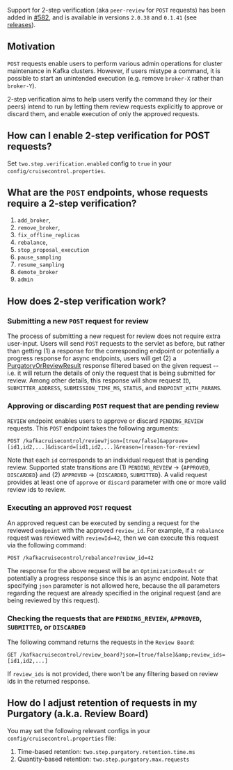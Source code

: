 Support for 2-step verification (aka `peer-review` for `POST` requests) has been added in [#582](https://github.com/linkedin/cruise-control/pull/582), and is available in versions `2.0.38` and `0.1.41` (see [releases](https://github.com/linkedin/cruise-control/releases)).

## Motivation
`POST` requests enable users to perform various admin operations for cluster maintenance in Kafka clusters. However, if users mistype a command, it is possible to start an unintended execution (e.g. remove `broker-X` rather than `broker-Y`).

2-step verification aims to help users verify the command they (or their peers) intend to run by letting them review requests explicitly to approve or discard them, and enable execution of only the approved requests.

## How can I enable 2-step verification for POST requests?
Set `two.step.verification.enabled` config to `true` in your `config/cruisecontrol.properties`.

## What are the `POST` endpoints, whose requests require a 2-step verification?
1. `add_broker`,
2. `remove_broker`,
3. `fix_offline_replicas`
4. `rebalance`,
5. `stop_proposal_execution`
6. `pause_sampling`
7. `resume_sampling`
8. `demote_broker`
9. `admin`

## How does 2-step verification work?

### Submitting a new `POST` request for review
The process of submitting a new request for review does not require extra user-input. Users will send `POST` requests to the servlet as before, but rather than getting (1) a response for the corresponding endpoint or potentially a progress response for async endpoints, users will get (2) a [PurgatoryOrReviewResult](https://github.com/linkedin/cruise-control/blob/master/cruise-control/src/main/java/com/linkedin/kafka/cruisecontrol/servlet/response/PurgatoryOrReviewResult.java) response filtered based on the given request -- i.e. it will return the details of only the request that is being submitted for review. Among other details, this response will show request `ID`, `SUBMITTER_ADDRESS`, `SUBMISSION_TIME_MS`, `STATUS`, and `ENDPOINT_WITH_PARAMS`.

### Approving or discarding `POST` request that are pending review
`REVIEW` endpoint enables users to approve or discard `PENDING_REVIEW` requests. This `POST` endpoint takes the following arguments:

    POST /kafkacruisecontrol/review?json=[true/false]&approve=[id1,id2,...]&discard=[id1,id2,...]&reason=[reason-for-review]

Note that each `id` corresponds to an individual request that is pending review. Supported state transitions are (1) `PENDING_REVIEW` -> {`APPROVED`, `DISCARDED`} and (2) `APPROVED` -> {`DISCARDED`, `SUBMITTED`}. A valid request provides at least one of `approve` or `discard` parameter with one or more valid review ids to review.

### Executing an approved `POST` request
An approved request can be executed by sending a request for the reviewed `endpoint` with the approved `review_id`. For example, if a `rebalance` request was reviewed with `reviewId=42`, then we can execute this request via the following command:

    POST /kafkacruisecontrol/rebalance?review_id=42

The response for the above request will be an `OptimizationResult` or potentially a progress response since this is an async endpoint. Note that specifying `json` parameter is not allowed here, because the all parameters regarding the request are already specified in the original request (and are being reviewed by this request).

### Checking the requests that are `PENDING_REVIEW`, `APPROVED`, `SUBMITTED`, or `DISCARDED`
The following command returns the requests in the `Review Board`:

    GET /kafkacruisecontrol/review_board?json=[true/false]&amp;review_ids=[id1,id2,...]

If `review_ids` is not provided, there won't be any filtering based on review ids in the returned response.

## How do I adjust retention of requests in my Purgatory (a.k.a. Review Board)
You may set the following relevant configs in your `config/cruisecontrol.properties` file:
1. Time-based retention: `two.step.purgatory.retention.time.ms`
2. Quantity-based retention: `two.step.purgatory.max.requests`